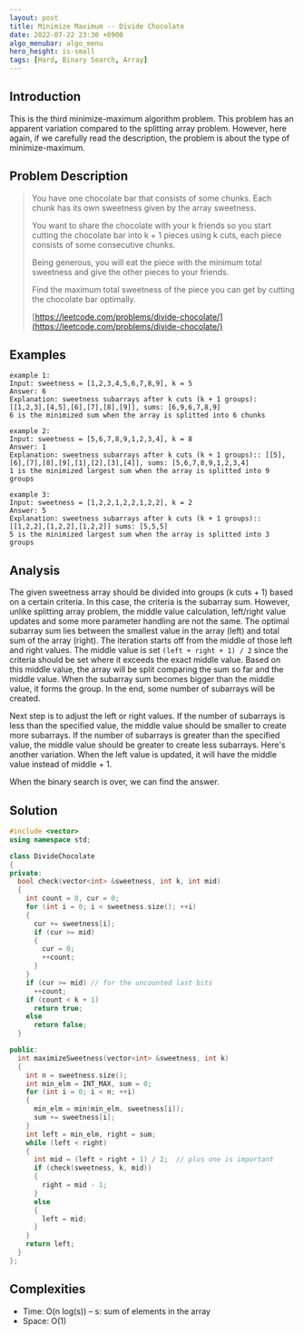 ```yaml
---
layout: post
title: Minimize Maximum -- Divide Chocolate
date: 2022-07-22 23:30 +0900
algo_menubar: algo_menu
hero_height: is-small
tags: [Hard, Binary Search, Array]
---
```

## Introduction
This is the third minimize-maximum algorithm problem.
This problem has an apparent variation compared to the splitting array problem.
However, here again, if we carefully read the description, the problem is about the type of minimize-maximum.

## Problem Description
> You have one chocolate bar that consists of some chunks. Each chunk has its own sweetness given by the array sweetness.
>
> You want to share the chocolate with your k friends so you start cutting the chocolate bar into k + 1 pieces using k cuts,
> each piece consists of some consecutive chunks.
> 
> Being generous, you will eat the piece with the minimum total sweetness and give the other pieces to your friends.
>
> Find the maximum total sweetness of the piece you can get by cutting the chocolate bar optimally.
> 
> [https://leetcode.com/problems/divide-chocolate/](https://leetcode.com/problems/divide-chocolate/)

## Examples
```
example 1:
Input: sweetness = [1,2,3,4,5,6,7,8,9], k = 5
Answer: 6
Explanation: sweetness subarrays after k cuts (k + 1 groups): [[1,2,3],[4,5],[6],[7],[8],[9]], sums: [6,9,6,7,8,9]
6 is the minimized sum when the array is splitted into 6 chunks
```
```
example 2:
Input: sweetness = [5,6,7,8,9,1,2,3,4], k = 8
Answer: 1
Explanation: sweetness subarrays after k cuts (k + 1 groups):: [[5],[6],[7],[8],[9],[1],[2],[3],[4]], sums: [5,6,7,8,9,1,2,3,4]
1 is the minimized largest sum when the array is splitted into 9 groups
```
```
example 3:
Input: sweetness = [1,2,2,1,2,2,1,2,2], k = 2
Answer: 5
Explanation: sweetness subarrays after k cuts (k + 1 groups):: [[1,2,2],[1,2,2],[1,2,2]] sums: [5,5,5]
5 is the minimized largest sum when the array is splitted into 3 groups
```

## Analysis

The given sweetness array should be divided into groups (k cuts + 1) based on a certain criteria.
In this case, the criteria is the subarray sum.
However, unlike splitting array problem, the middle value calculation, left/right value updates and
some more parameter handling are not the same.
The optimal subarray sum lies between the smallest value in the array (left) and total sum of the array (right).
The iteration starts off from the middle of those left and right values.
The middle value is set `(left + right + 1) / 2` since the criteria should be set where it exceeds the exact middle value.
Based on this middle value, the array will be split comparing the sum so far and the middle value.
When the subarray sum becomes bigger than the middle value, it forms the group.
In the end, some number of subarrays will be created.

Next step is to adjust the left or right values.
If the number of subarrays is less than the specified value, the middle value should be smaller to create more subarrays.
If the number of subarrays is greater than the specified value, the middle value should be greater to create less subarrays.
Here's another variation. When the left value is updated, it will have the middle value instead of middle + 1.

When the binary search is over, we can find the answer.


## Solution
```cpp
#include <vector>
using namespace std;

class DivideChocolate
{
private:
  bool check(vector<int> &sweetness, int k, int mid)
  {
    int count = 0, cur = 0;
    for (int i = 0; i < sweetness.size(); ++i)
    {
      cur += sweetness[i];
      if (cur >= mid)
      {
        cur = 0;
        ++count;
      }
    }
    if (cur >= mid) // for the uncounted last bits
      ++count;
    if (count < k + 1)
      return true;
    else
      return false;
  }

public:
  int maximizeSweetness(vector<int> &sweetness, int k)
  {
    int n = sweetness.size();
    int min_elm = INT_MAX, sum = 0;
    for (int i = 0; i < n; ++i)
    {
      min_elm = min(min_elm, sweetness[i]);
      sum += sweetness[i];
    }
    int left = min_elm, right = sum;
    while (left < right)
    {
      int mid = (left + right + 1) / 2;  // plus one is important
      if (check(sweetness, k, mid))
      {
        right = mid - 1;
      }
      else
      {
        left = mid;
      }
    }
    return left;
  }
};
```

## Complexities
- Time: O(n log(s)) – s: sum of elements in the array
- Space: O(1)